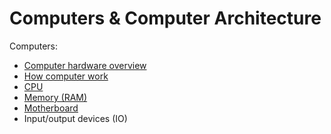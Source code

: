 # Computers & Computer Architecture

Computers:
- [Computer hardware overview](./hardware.md)
- [How computer work](./computer.md)
- [CPU](./cpu.md)
- [Memory (RAM)](./memory.md)
- [Motherboard](./motherboard.md)
- Input/output devices (IO)
